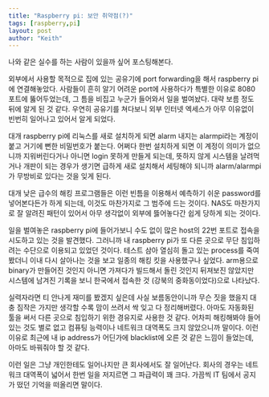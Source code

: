 ```yaml
---
title: "Raspberry pi: 보안 취약점(?)"
tags: [raspberry,pi]
layout: post
author: "Keith"
---
```


나와 같은 실수를 하는 사람이 있을까 싶어 포스팅해본다. 

외부에서 사용할 목적으로 집에 있는 공유기에 port forwarding을 해서 raspberry pi에 연결해놓았다. 사람들이 흔히 알기 어려운 port에 사용하다가 특별한 이유로 8080 포트에 뚫어두었는데, 그 틈을 비집고 누군가 들어와서 일을 벌여놨다. 대략 보름 정도 뒤에 알게 된 것 같다. 우연히 공유기를 쳐다보니 외부 인터넷 엑세스가 아무 이유없이 빈번히 일어나고 있어서 알게 되었다. 

대개 raspberry pi에 리눅스를 새로 설치하게 되면 alarm 내지는 alarmpi라는 계정이 붙고 거기에 뻔한 비밀번호가 붙는다. 어쩌다 한번 설치하게 되면 이 계정이 의미가 없으니까 지워버린다거나 아니면 login 못하게 만들게 되는데, 뜻하지 않게 시스템을 날려먹거나 개판이 되는 경우가 생기면 급하게 새로 설치해서 세팅해야 되니까 alarm/alarmpi가 무방비로 있다는 것을 잊게 된다.

대개 낮은 급수의 해킹 프로그램들은 이런 빈틈을 이용해서 예측하기 쉬운 password를 넣어본다든가 하게 되는데, 이것도 마찬가지로 그 범주에 드는 것이다. NAS도 마찬가지로 잘 알려진 패턴이 있어서 아무 생각없이 외부에 뜷어놓다간 쉽게 당하게 되는 것이다.

일을 벌여놓은 raspberry pi에 들어가보니 수도 없이 많은 host의 22번 포트로 접속을 시도하고 있는 것을 발견했다. 그러니까 내 raspberry pi가 또 다른 곳으로 무단 침입하려는 수단으로 이용되고 있었던 것이다. 테스트 삼아 열심히 돌고 있는 process를 죽여봤더니 이내 다시 살아나는 것을 보고 일종의 해킹 킷을 사용했구나 싶었다. arm용으로 binary가 만들어진 것인지 아니면 가져다가 빌드해서 돌린 것인지 뒤져보진 않았지만 시스템에 남겨진 기록을 보니 한국에서 접속한 것 (강북의 중화동이었다)으로 나타났다. 

실력자라면 티 안나게 재미를 봤겠지 싶은데 사실 보름동안이니까 무슨 짓을 했을지 대충 짐작은 가지만 생각할 수록 맘이 쓰려서 싹 잊고 다 정리해버렸다. 아마도 자동화된 툴을 써서 다른 곳으로 침입하기 위한 경유지로 사용한 것 같다. 어차피 해킹해봐야 들어있는 것도 별로 없고 컴퓨팅 능력이나 네트워크 대역폭도 크지 않았으니까 말이다. 이런 이유로 최근에 내 ip address가 어딘가에 blacklist에 오른 것 같은 느낌이 들었는데, 아마도 바꿔줘야 할 것 같다. 

이런 일은 그냥 개인한테도 일어나지만 큰 회사에서도 잘 일어난다. 회사의 경우는 네트워크 대역폭이 넓어서 한번 일을 저지르면 그 파급력이 꽤 크다. 가끔씩 IT 팀에서 공지가 떴던 기억을 떠올리면 말이다. 